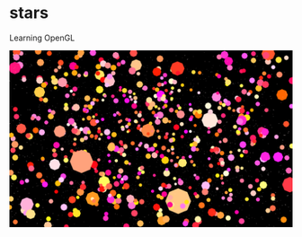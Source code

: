 # stars
Learning OpenGL

![Screenshot of stars](https://raw.githubusercontent.com/nikolas/stars/master/img/screenshot.png)
